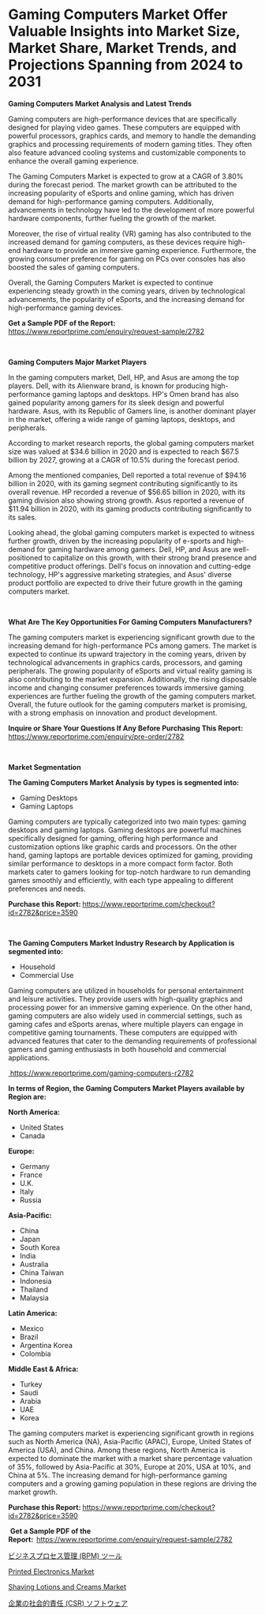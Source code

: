 <p><h1>Gaming Computers Market Offer Valuable Insights into Market Size, Market Share, Market Trends, and Projections Spanning from 2024 to 2031</h1></p><p><strong>Gaming Computers Market Analysis and Latest Trends</strong></p>
<p><p>Gaming computers are high-performance devices that are specifically designed for playing video games. These computers are equipped with powerful processors, graphics cards, and memory to handle the demanding graphics and processing requirements of modern gaming titles. They often also feature advanced cooling systems and customizable components to enhance the overall gaming experience.</p><p>The Gaming Computers Market is expected to grow at a CAGR of 3.80% during the forecast period. The market growth can be attributed to the increasing popularity of eSports and online gaming, which has driven demand for high-performance gaming computers. Additionally, advancements in technology have led to the development of more powerful hardware components, further fueling the growth of the market.</p><p>Moreover, the rise of virtual reality (VR) gaming has also contributed to the increased demand for gaming computers, as these devices require high-end hardware to provide an immersive gaming experience. Furthermore, the growing consumer preference for gaming on PCs over consoles has also boosted the sales of gaming computers.</p><p>Overall, the Gaming Computers Market is expected to continue experiencing steady growth in the coming years, driven by technological advancements, the popularity of eSports, and the increasing demand for high-performance gaming devices.</p></p>
<p><strong>Get a Sample PDF of the Report:&nbsp;</strong> <a href="https://www.reportprime.com/enquiry/request-sample/2782">https://www.reportprime.com/enquiry/request-sample/2782</a></p>
<p>&nbsp;</p>
<p><strong>Gaming Computers Major Market Players</strong></p>
<p><p>In the gaming computers market, Dell, HP, and Asus are among the top players. Dell, with its Alienware brand, is known for producing high-performance gaming laptops and desktops. HP's Omen brand has also gained popularity among gamers for its sleek design and powerful hardware. Asus, with its Republic of Gamers line, is another dominant player in the market, offering a wide range of gaming laptops, desktops, and peripherals.</p><p>According to market research reports, the global gaming computers market size was valued at $34.6 billion in 2020 and is expected to reach $67.5 billion by 2027, growing at a CAGR of 10.5% during the forecast period.</p><p>Among the mentioned companies, Dell reported a total revenue of $94.16 billion in 2020, with its gaming segment contributing significantly to its overall revenue. HP recorded a revenue of $56.65 billion in 2020, with its gaming division also showing strong growth. Asus reported a revenue of $11.94 billion in 2020, with its gaming products contributing significantly to its sales.</p><p>Looking ahead, the global gaming computers market is expected to witness further growth, driven by the increasing popularity of e-sports and high-demand for gaming hardware among gamers. Dell, HP, and Asus are well-positioned to capitalize on this growth, with their strong brand presence and competitive product offerings. Dell's focus on innovation and cutting-edge technology, HP's aggressive marketing strategies, and Asus' diverse product portfolio are expected to drive their future growth in the gaming computers market.</p></p>
<p>&nbsp;</p>
<p><strong>What Are The Key Opportunities For Gaming Computers Manufacturers?</strong></p>
<p><p>The gaming computers market is experiencing significant growth due to the increasing demand for high-performance PCs among gamers. The market is expected to continue its upward trajectory in the coming years, driven by technological advancements in graphics cards, processors, and gaming peripherals. The growing popularity of eSports and virtual reality gaming is also contributing to the market expansion. Additionally, the rising disposable income and changing consumer preferences towards immersive gaming experiences are further fueling the growth of the gaming computers market. Overall, the future outlook for the gaming computers market is promising, with a strong emphasis on innovation and product development.</p></p>
<p><strong>Inquire or Share Your Questions If Any Before Purchasing This Report:</strong> <a href="https://www.reportprime.com/enquiry/pre-order/2782">https://www.reportprime.com/enquiry/pre-order/2782</a></p>
<p>&nbsp;</p>
<p><strong>Market Segmentation</strong></p>
<p><strong>The Gaming Computers Market Analysis by types is segmented into:</strong></p>
<p><ul><li>Gaming Desktops</li><li>Gaming Laptops</li></ul></p>
<p><p>Gaming computers are typically categorized into two main types: gaming desktops and gaming laptops. Gaming desktops are powerful machines specifically designed for gaming, offering high performance and customization options like graphic cards and processors. On the other hand, gaming laptops are portable devices optimized for gaming, providing similar performance to desktops in a more compact form factor. Both markets cater to gamers looking for top-notch hardware to run demanding games smoothly and efficiently, with each type appealing to different preferences and needs.</p></p>
<p><strong>Purchase this Report:&nbsp;</strong><a href="https://www.reportprime.com/checkout?id=2782&price=3590">https://www.reportprime.com/checkout?id=2782&price=3590</a></p>
<p>&nbsp;</p>
<p><strong>The Gaming Computers Market Industry Research by Application is segmented into:</strong></p>
<p><ul><li>Household</li><li>Commercial Use</li></ul></p>
<p><p>Gaming computers are utilized in households for personal entertainment and leisure activities. They provide users with high-quality graphics and processing power for an immersive gaming experience. On the other hand, gaming computers are also widely used in commercial settings, such as gaming cafes and eSports arenas, where multiple players can engage in competitive gaming tournaments. These computers are equipped with advanced features that cater to the demanding requirements of professional gamers and gaming enthusiasts in both household and commercial applications.</p></p>
<p><a href="https://www.reportprime.com/gaming-computers-r2782">&nbsp;https://www.reportprime.com/gaming-computers-r2782</a></p>
<p><strong>In terms of Region, the Gaming Computers Market Players available by Region are:</strong></p>
<p>
    <p> <strong> North America: </strong>
        <ul>
            <li>United States</li>
            <li>Canada</li>
        </ul>
        </p> 
    <p> <strong> Europe: </strong>
        <ul>
            <li>Germany</li>
            <li>France</li>
            <li>U.K.</li>
            <li>Italy</li>
            <li>Russia</li>
        </ul>
        </p> 
    <p> <strong> Asia-Pacific: </strong>
        <ul>
            <li>China</li>
            <li>Japan</li>
            <li>South Korea</li>
            <li>India</li>
            <li>Australia</li>
            <li>China Taiwan</li>
            <li>Indonesia</li>
            <li>Thailand</li>
            <li>Malaysia</li>
        </ul>
        </p> 
    <p> <strong> Latin America: </strong>
        <ul>
            <li>Mexico</li>
            <li>Brazil</li>
            <li>Argentina Korea</li>
            <li>Colombia</li>
        </ul>
        </p> 
    <p> <strong> Middle East & Africa: </strong>
        <ul>
            <li>Turkey</li>
            <li>Saudi</li>
            <li>Arabia</li>
            <li>UAE</li>
            <li>Korea</li>
        </ul>
    </p>
    </p>
<p><p>The gaming computers market is experiencing significant growth in regions such as North America (NA), Asia-Pacific (APAC), Europe, United States of America (USA), and China. Among these regions, North America is expected to dominate the market with a market share percentage valuation of 35%, followed by Asia-Pacific at 30%, Europe at 20%, USA at 10%, and China at 5%. The increasing demand for high-performance gaming computers and a growing gaming population in these regions are driving the market growth.</p></p>
<p><strong>Purchase this Report: </strong><a href="https://www.reportprime.com/checkout?id=2782&price=3590">https://www.reportprime.com/checkout?id=2782&price=3590</a></p>
<p>&nbsp;<strong>Get a Sample PDF of the Report:&nbsp;&nbsp;</strong><a href="https://www.reportprime.com/enquiry/request-sample/2782">https://www.reportprime.com/enquiry/request-sample/2782</a></p>
<p><strong></strong></p>
<p><p><a href="https://github.com/tanyaali3/Market-Research-Report-List-3/blob/main/274421883027.md">ビジネスプロセス管理 (BPM) ツール</a></p><p><a href="https://github.com/Angelnienowdseej3e45z3p8c/Market-Research-Report-List-3/blob/main/printed-electronics-market.md">Printed Electronics Market</a></p><p><a href="https://issuu.com/reportprime-2/docs/shaving-lotions-and-creams-market-s_c985fc6f34bce8">Shaving Lotions and Creams Market</a></p><p><a href="https://github.com/DwightHuels1/Market-Research-Report-List-3/blob/main/502104183028.md">企業の社会的責任 (CSR) ソフトウェア</a></p></p>